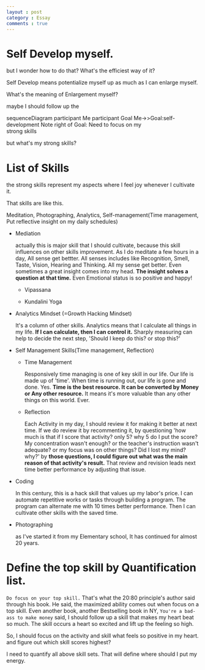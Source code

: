 ```yaml
---
layout : post
category : Essay
comments : true
---
```




# Self Develop myself.

but I wonder how to do that?
What's the efficiest way of it?

Self Develop means potentialize myself up as much as I can enlarge myself.

What's the meaning of Enlargement myself?

maybe I should follow up the 

<div class="mermaid">
sequenceDiagram
participant Me
participant Goal
Me->>Goal:self-development
Note right of Goal: Need to focus on my<br>strong skills
</div>

but what's my strong skills?

# List of Skills

the strong skills represent my aspects where I feel joy whenever I cultivate it.

That skills are like this.

Meditation, Photographing, Analytics, Self-management(Time management, Put reflective insight on my daily schedules)

* Mediation

    actually this is major skill that I should cultivate, because this skill influences on other skills improvement.
    As I do meditate a few hours in a day, All sense get bettter. 
    All senses includes like Recognition, Smell, Taste, Vision, Hearing and Thinking. All my sense get better. Even sometimes a great insight comes into my head. **The insight solves a question at that time.**
    Even Emotional status is so positive and happy!

    * Vipassana

    * Kundalini Yoga
    
* Analytics Mindset (=Growth Hacking Mindset)

    It's a column of other skills. Analytics means that I calculate all things in my life. **If I can calculate, then I can control it.** Sharply measuring can help to decide the next step, 'Should I keep do this? or stop this?'

* Self Management Skills(Time management, Reflection)

    * Time Management

        Responsively time managing is one of key skill in our life. Our life is made up of 'time'. When time is running out, our life is gone and done.
        Yes. **Time is the best resource. It can be converted by Money or Any other resource.** It means it's more valuable than any other things on this world. Ever.

    * Reflection

        Each Activity in my day, I should review it for making it better at next time. If we do review it by recommenting it, by questioning 'how much is that if I score that activity? only 5? why 5 do I put the score? My concentration wasn't enough? or the teacher's instruction wasn't adequate? or my focus was on other things? Did I lost my mind? why?' by **those questions, I could figure out what was the main reason of that activity's result.** That review and revision leads next time better performance by adjusting that issue.

* Coding

    In this century, this is a hack skill that values up my labor's price. I can automate repetitive works or tasks through building a program. The program can alternate me with 10 times better performance. Then I can cultivate other skills with the saved time.

* Photographing

    as I've started it from my Elementary school, It has continued for almost 20 years.


# Define the top skill by Quantification list.

`Do focus on your top skill.` 
That's what the 20:80 principle's author said through his book.
He said, the maximized ability comes out when focus on a top skill. Even another book, another Bestselling book in NY, `You're a bad-ass to make money` said, I should follow up a skill that makes my heart beat so much. The skill occurs a heart so excited and lift up the feeling so high.

So, I should focus on the activity and skill what feels so positive in my heart.
and figure out which skill scores highest?

I need to quantify all above skill sets.
That will define where should I put my energy.


 
